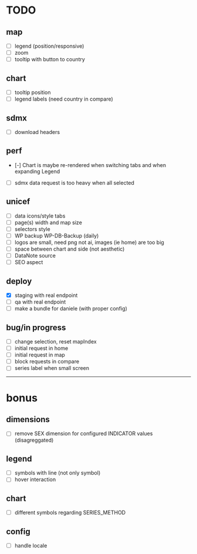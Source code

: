 # TODO

## map
- [ ] legend (position/responsive)
- [ ] zoom
- [ ] tooltip with button to country

## chart
- [ ] tooltip position
- [ ] legend labels (need country in compare)

## sdmx
- [ ] download headers

## perf
- [-] Chart is maybe re-rendered when switching tabs and when expanding Legend
- [ ] sdmx data request is too heavy when all selected

## unicef
- [ ] data icons/style tabs
- [ ] page(s) width and map size
- [ ] selectors style
- [ ] WP backup WP-DB-Backup (daily)
- [ ] logos are small, need png not ai, images (ie home) are too big
- [ ] space between chart and side (not aesthetic)
- [ ] DataNote source
- [ ] SEO aspect

## deploy
- [x] staging with real endpoint
- [ ] qa with real endpoint
- [ ] make a bundle for daniele (with proper config)

## bug/in progress
- [ ] change selection, reset mapIndex
- [ ] initial request in home
- [ ] initial request in map
- [ ] block requests in compare
- [ ] series label when small screen

---

# bonus

## dimensions
- [ ] remove SEX dimension for configured INDICATOR values (disagreggated)

## legend
- [ ] symbols with line (not only symbol)
- [ ] hover interaction

## chart
- [ ] different symbols regarding SERIES_METHOD

## config
- [ ] handle locale

